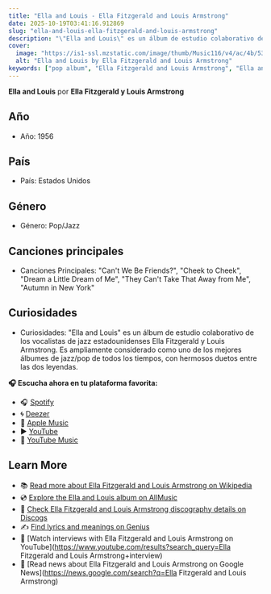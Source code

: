 ```yaml
---
title: "Ella and Louis - Ella Fitzgerald and Louis Armstrong"
date: 2025-10-19T03:41:16.912869
slug: "ella-and-louis-ella-fitzgerald-and-louis-armstrong"
description: "\"Ella and Louis\" es un álbum de estudio colaborativo de los vocalistas de jazz estadounidenses Ella Fitzgerald y Louis Armstrong."
cover:
  image: "https://is1-ssl.mzstatic.com/image/thumb/Music116/v4/ac/4b/53/ac4b5314-43aa-666b-43b2-845117e9c402/06UMGIM08714.rgb.jpg/500x500bb.jpg"
  alt: "Ella and Louis by Ella Fitzgerald and Louis Armstrong"
keywords: ["pop album", "Ella Fitzgerald and Louis Armstrong", "Ella and Louis", "music"]
---
```


**Ella and Louis** por **Ella Fitzgerald y Louis Armstrong**

## Año
- Año: 1956
## País
- País: Estados Unidos
## Género
- Género: Pop/Jazz
## Canciones principales
- Canciones Principales: "Can't We Be Friends?", "Cheek to Cheek", "Dream a Little Dream of Me", "They Can't Take That Away from Me", "Autumn in New York"
## Curiosidades
- Curiosidades: "Ella and Louis" es un álbum de estudio colaborativo de los vocalistas de jazz estadounidenses Ella Fitzgerald y Louis Armstrong. Es ampliamente considerado como uno de los mejores álbumes de jazz/pop de todos los tiempos, con hermosos duetos entre las dos leyendas.



**🎧 Escucha ahora en tu plataforma favorita:**

- 🎧 [Spotify](https://open.spotify.com/search/Ella%20and%20Louis%20Ella%20Fitzgerald%20and%20Louis%20Armstrong)
- 🌀 [Deezer](https://www.deezer.com/search/Ella%20and%20Louis%20Ella%20Fitzgerald%20and%20Louis%20Armstrong)
- 🍎 [Apple Music](https://music.apple.com/search?term=Ella%20and%20Louis%20Ella%20Fitzgerald%20and%20Louis%20Armstrong)
- ▶️ [YouTube](https://www.youtube.com/results?search_query=Ella%20and%20Louis%20Ella%20Fitzgerald%20and%20Louis%20Armstrong)
- 🎵 [YouTube Music](https://music.youtube.com/search?q=Ella%20and%20Louis%20Ella%20Fitzgerald%20and%20Louis%20Armstrong)

## Learn More

- 📚 [Read more about Ella Fitzgerald and Louis Armstrong on Wikipedia](https://en.wikipedia.org/wiki/Ella+Fitzgerald+and+Louis+Armstrong)
- 💿 [Explore the Ella and Louis album on AllMusic](https://www.allmusic.com/search/albums/Ella+and+Louis)
- 📀 [Check Ella Fitzgerald and Louis Armstrong discography details on Discogs](https://www.discogs.com/search/?q=Ella+and+Louis+Ella+Fitzgerald+and+Louis+Armstrong&type=all)
- ✍️ [Find lyrics and meanings on Genius](https://genius.com/search?q=Ella+and+Louis%20Ella+Fitzgerald+and+Louis+Armstrong)
- 🎤 [Watch interviews with Ella Fitzgerald and Louis Armstrong on YouTube](https://www.youtube.com/results?search_query=Ella Fitzgerald and Louis Armstrong+interview)
- 📰 [Read news about Ella Fitzgerald and Louis Armstrong on Google News](https://news.google.com/search?q=Ella Fitzgerald and Louis Armstrong)